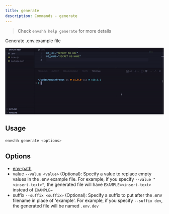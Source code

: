 ```yaml
---
title: generate
description: Commands - generate
---
```


> Check `envshh help generate` for more details

Generate .env.example file

![generate](../../../assets/recordings/generate.gif)

## Usage

```sh
envshh generate <options>
```

## Options

- [env-path](/envshh/core-concepts/03-env-path)
- value `--value <value>` (Optional):
  Specify a value to replace empty values in the .env example file. For example, if you specify `--value "<insert-text>"`, the generated file will have `EXAMPLE=<insert-text>` instead of `EXAMPLE=`
- suffix `--suffix <suffix>` (Optional):
  Specify a suffix to put after the .env filename in place of 'example'. For example, if you specify `--suffix dev`, the generated file will be named `.env.dev`

